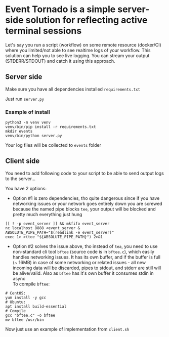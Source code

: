 # Event Tornado is a simple server-side solution for reflecting active terminal sessions 

Let's say you run a script (workflow) on some remote resource (docker/CI) where you limited/not able to see realtime logs of your workflow.
This solution can help you to see live logging.
You can stream your output (STDERR/STDOUT) and catch it using this approach.

## Server side

Make sure you have all dependencies installed `requirements.txt`

Just run `server.py`

### Example of install
```shell script
python3 -m venv venv
venv/bin/pip install -r requirements.txt
mkdir events
venv/bin/python server.py
```

Your log files will be collected to ``events`` folder

## Client side
You need to add following code to your script to be able to send output logs to the server...

You have 2 options:

- Option #1 is zero dependencies, tho quite dangerous since if you have networking issues or 
your network goes entirely down you are screwed because the named pipe blocks ``tee``, your output will be blocked and pretty much everything just hung
```shell script
[[ ! -p event_server ]] && mkfifo event_server
nc localhost 8888 <event_server &
ABSOLUTE_PIPE_PATH="$(readlink -e event_server)"
exec 1> >(tee "${ABSOLUTE_PIPE_PATH}") 2>&1
```

- Option #2 solves the issue above, tho instead of ``tea``, you need to use 
non-standard cli tool ``bftee`` (source code is in ``bftee.c``), which easily handles 
networking issues. It has its own buffer, and if the buffer is full (~ 16MB) in case of some 
networking or related issues - all new incoming data will be discarded, pipes to stdout, and stderr 
are still will be alive/valid. Also as ``bftee`` has it's own buffer it consumes stdin in async  
To compile ``bftee``:
```shell script
# CentOS:
yum install -y gcc
# Ubuntu:
apt install build-essential
# Compile
gcc "bftee.c" -o bftee
mv bftee /usr/bin
```
Now just use an example of implementation from ``client.sh`` 

